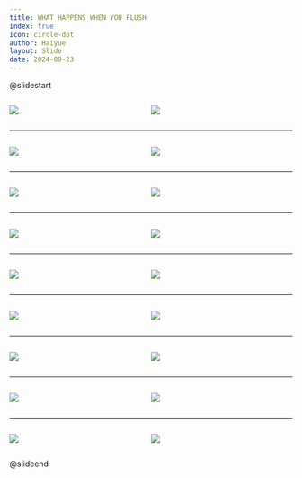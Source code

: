 ```yaml
---
title: WHAT HAPPENS WHEN YOU FLUSH
index: true
icon: circle-dot
author: Haiyue
layout: Slide
date: 2024-09-23
---
```

 
@slidestart

<div style="display:flex">
<div style="flex:1">

![](https://raw.githubusercontent.com/yclord/reading/refs/heads/master/english/Level-U/WHAT%20HAPPENS%20WHEN%20YOU%20FLUSH/001.webp)
</div>
<div style="flex:1">

![](https://raw.githubusercontent.com/yclord/reading/refs/heads/master/english/Level-U/WHAT%20HAPPENS%20WHEN%20YOU%20FLUSH/002.webp)
</div>
</div>

---

<div style="display:flex">
<div style="flex:1">

![](https://raw.githubusercontent.com/yclord/reading/refs/heads/master/english/Level-U/WHAT%20HAPPENS%20WHEN%20YOU%20FLUSH/003.webp)
</div>
<div style="flex:1">

![](https://raw.githubusercontent.com/yclord/reading/refs/heads/master/english/Level-U/WHAT%20HAPPENS%20WHEN%20YOU%20FLUSH/004.webp)
</div>
</div>

---

<div style="display:flex">
<div style="flex:1">

![](https://raw.githubusercontent.com/yclord/reading/refs/heads/master/english/Level-U/WHAT%20HAPPENS%20WHEN%20YOU%20FLUSH/005.webp)
</div>
<div style="flex:1">

![](https://raw.githubusercontent.com/yclord/reading/refs/heads/master/english/Level-U/WHAT%20HAPPENS%20WHEN%20YOU%20FLUSH/006.webp)
</div>
</div>

---

<div style="display:flex">
<div style="flex:1">

![](https://raw.githubusercontent.com/yclord/reading/refs/heads/master/english/Level-U/WHAT%20HAPPENS%20WHEN%20YOU%20FLUSH/007.webp)
</div>
<div style="flex:1">

![](https://raw.githubusercontent.com/yclord/reading/refs/heads/master/english/Level-U/WHAT%20HAPPENS%20WHEN%20YOU%20FLUSH/008.webp)
</div>
</div>

---

<div style="display:flex">
<div style="flex:1">

![](https://raw.githubusercontent.com/yclord/reading/refs/heads/master/english/Level-U/WHAT%20HAPPENS%20WHEN%20YOU%20FLUSH/009.webp)
</div>
<div style="flex:1">

![](https://raw.githubusercontent.com/yclord/reading/refs/heads/master/english/Level-U/WHAT%20HAPPENS%20WHEN%20YOU%20FLUSH/010.webp)
</div>
</div>

---

<div style="display:flex">
<div style="flex:1">

![](https://raw.githubusercontent.com/yclord/reading/refs/heads/master/english/Level-U/WHAT%20HAPPENS%20WHEN%20YOU%20FLUSH/011.webp)
</div>
<div style="flex:1">

![](https://raw.githubusercontent.com/yclord/reading/refs/heads/master/english/Level-U/WHAT%20HAPPENS%20WHEN%20YOU%20FLUSH/012.webp)
</div>
</div>

---

<div style="display:flex">
<div style="flex:1">

![](https://raw.githubusercontent.com/yclord/reading/refs/heads/master/english/Level-U/WHAT%20HAPPENS%20WHEN%20YOU%20FLUSH/013.webp)
</div>
<div style="flex:1">

![](https://raw.githubusercontent.com/yclord/reading/refs/heads/master/english/Level-U/WHAT%20HAPPENS%20WHEN%20YOU%20FLUSH/014.webp)
</div>
</div>

---

<div style="display:flex">
<div style="flex:1">

![](https://raw.githubusercontent.com/yclord/reading/refs/heads/master/english/Level-U/WHAT%20HAPPENS%20WHEN%20YOU%20FLUSH/015.webp)
</div>
<div style="flex:1">

![](https://raw.githubusercontent.com/yclord/reading/refs/heads/master/english/Level-U/WHAT%20HAPPENS%20WHEN%20YOU%20FLUSH/016.webp)
</div>
</div>

---

<div style="display:flex">
<div style="flex:1">

![](https://raw.githubusercontent.com/yclord/reading/refs/heads/master/english/Level-U/WHAT%20HAPPENS%20WHEN%20YOU%20FLUSH/017.webp)
</div>
<div style="flex:1">

![](https://raw.githubusercontent.com/yclord/reading/refs/heads/master/english/Level-U/WHAT%20HAPPENS%20WHEN%20YOU%20FLUSH/018.webp)
</div>
</div>

@slideend
